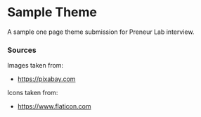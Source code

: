 # Sample Theme
A sample one page theme submission for Preneur Lab interview.

### Sources
Images taken from:
- https://pixabay.com

Icons taken from:
- https://www.flaticon.com